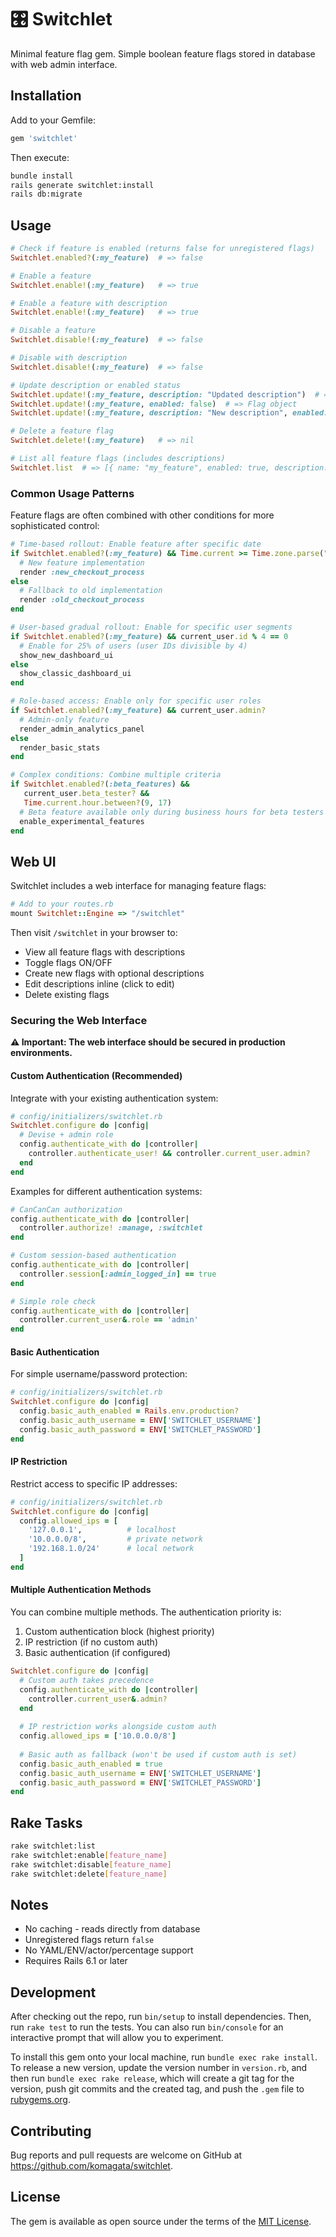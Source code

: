 # 🎛️ Switchlet

Minimal feature flag gem. Simple boolean feature flags stored in database with web admin interface.

## Installation

Add to your Gemfile:

```ruby
gem 'switchlet'
```

Then execute:

```bash
bundle install
rails generate switchlet:install
rails db:migrate
```

## Usage

```ruby
# Check if feature is enabled (returns false for unregistered flags)
Switchlet.enabled?(:my_feature)  # => false

# Enable a feature
Switchlet.enable!(:my_feature)   # => true

# Enable a feature with description
Switchlet.enable!(:my_feature)   # => true

# Disable a feature
Switchlet.disable!(:my_feature)  # => false

# Disable with description
Switchlet.disable!(:my_feature)  # => false

# Update description or enabled status
Switchlet.update!(:my_feature, description: "Updated description")  # => Flag object
Switchlet.update!(:my_feature, enabled: false)  # => Flag object
Switchlet.update!(:my_feature, description: "New description", enabled: true)  # => Flag object

# Delete a feature flag
Switchlet.delete!(:my_feature)   # => nil

# List all feature flags (includes descriptions)
Switchlet.list  # => [{ name: "my_feature", enabled: true, description: "New payment system", updated_at: Time }]
```

### Common Usage Patterns

Feature flags are often combined with other conditions for more sophisticated control:

```ruby
# Time-based rollout: Enable feature after specific date
if Switchlet.enabled?(:my_feature) && Time.current >= Time.zone.parse("2025-06-01 00:00:00")
  # New feature implementation
  render :new_checkout_process
else
  # Fallback to old implementation
  render :old_checkout_process
end

# User-based gradual rollout: Enable for specific user segments
if Switchlet.enabled?(:my_feature) && current_user.id % 4 == 0
  # Enable for 25% of users (user IDs divisible by 4)
  show_new_dashboard_ui
else
  show_classic_dashboard_ui
end

# Role-based access: Enable only for specific user roles
if Switchlet.enabled?(:my_feature) && current_user.admin?
  # Admin-only feature
  render_admin_analytics_panel
else
  render_basic_stats
end

# Complex conditions: Combine multiple criteria
if Switchlet.enabled?(:beta_features) && 
   current_user.beta_tester? && 
   Time.current.hour.between?(9, 17)
  # Beta feature available only during business hours for beta testers
  enable_experimental_features
end
```

## Web UI

Switchlet includes a web interface for managing feature flags:

```ruby
# Add to your routes.rb
mount Switchlet::Engine => "/switchlet"
```

Then visit `/switchlet` in your browser to:
- View all feature flags with descriptions
- Toggle flags ON/OFF
- Create new flags with optional descriptions
- Edit descriptions inline (click to edit)
- Delete existing flags

### Securing the Web Interface

**⚠️ Important: The web interface should be secured in production environments.**

#### Custom Authentication (Recommended)

Integrate with your existing authentication system:

```ruby
# config/initializers/switchlet.rb
Switchlet.configure do |config|
  # Devise + admin role
  config.authenticate_with do |controller|
    controller.authenticate_user! && controller.current_user.admin?
  end
end
```

Examples for different authentication systems:

```ruby
# CanCanCan authorization
config.authenticate_with do |controller|
  controller.authorize! :manage, :switchlet
end

# Custom session-based authentication
config.authenticate_with do |controller|
  controller.session[:admin_logged_in] == true
end

# Simple role check
config.authenticate_with do |controller|
  controller.current_user&.role == 'admin'
end
```

#### Basic Authentication

For simple username/password protection:

```ruby
# config/initializers/switchlet.rb
Switchlet.configure do |config|
  config.basic_auth_enabled = Rails.env.production?
  config.basic_auth_username = ENV['SWITCHLET_USERNAME']
  config.basic_auth_password = ENV['SWITCHLET_PASSWORD']
end
```

#### IP Restriction

Restrict access to specific IP addresses:

```ruby
# config/initializers/switchlet.rb
Switchlet.configure do |config|
  config.allowed_ips = [
    '127.0.0.1',          # localhost
    '10.0.0.0/8',         # private network
    '192.168.1.0/24'      # local network
  ]
end
```

#### Multiple Authentication Methods

You can combine multiple methods. The authentication priority is:
1. Custom authentication block (highest priority)
2. IP restriction (if no custom auth)
3. Basic authentication (if configured)

```ruby
Switchlet.configure do |config|
  # Custom auth takes precedence
  config.authenticate_with do |controller|
    controller.current_user&.admin?
  end
  
  # IP restriction works alongside custom auth
  config.allowed_ips = ['10.0.0.0/8']
  
  # Basic auth as fallback (won't be used if custom auth is set)
  config.basic_auth_enabled = true
  config.basic_auth_username = ENV['SWITCHLET_USERNAME']
  config.basic_auth_password = ENV['SWITCHLET_PASSWORD']
end
```

## Rake Tasks

```bash
rake switchlet:list
rake switchlet:enable[feature_name]
rake switchlet:disable[feature_name]
rake switchlet:delete[feature_name]
```

## Notes

- No caching - reads directly from database
- Unregistered flags return `false`
- No YAML/ENV/actor/percentage support
- Requires Rails 6.1 or later

## Development

After checking out the repo, run `bin/setup` to install dependencies. Then, run `rake test` to run the tests. You can also run `bin/console` for an interactive prompt that will allow you to experiment.

To install this gem onto your local machine, run `bundle exec rake install`. To release a new version, update the version number in `version.rb`, and then run `bundle exec rake release`, which will create a git tag for the version, push git commits and the created tag, and push the `.gem` file to [rubygems.org](https://rubygems.org).

## Contributing

Bug reports and pull requests are welcome on GitHub at https://github.com/komagata/switchlet.

## License

The gem is available as open source under the terms of the [MIT License](https://opensource.org/licenses/MIT).
